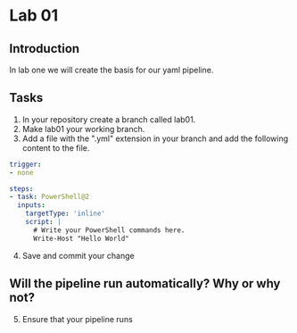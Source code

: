 # Lab 01
## Introduction 
In lab one we will create the basis for our yaml pipeline.

## Tasks
1. In your repository create a branch called lab01.
2. Make lab01 your working branch.
3. Add a file with the ".yml" extension in your branch and add the following content to the file.

```yaml
trigger:
- none

steps:
- task: PowerShell@2
  inputs:
    targetType: 'inline'
    script: |
      # Write your PowerShell commands here.
      Write-Host "Hello World"
```

4. Save and commit your change

## Will the pipeline run automatically? Why or why not?

5. Ensure that your pipeline runs